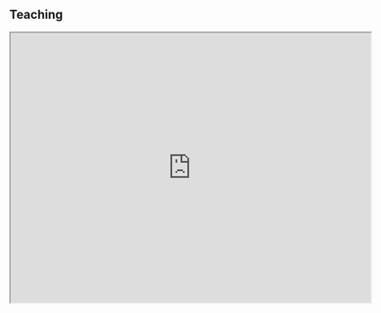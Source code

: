 ## Teaching

<iframe src="https://drive.google.com/file/d/19brn9J8vws0Az5qpR-q8xS5QWk8rXn53/preview" width="640" height="480" allow="autoplay"></iframe>
